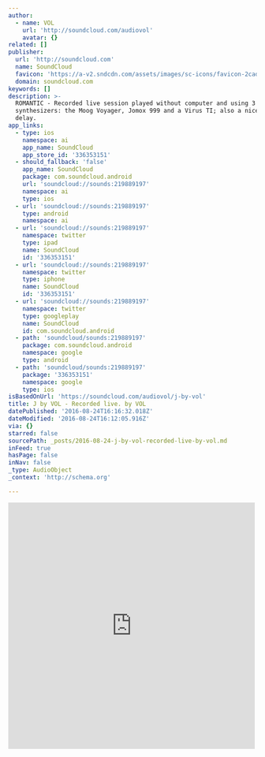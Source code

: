 ```yaml
---
author:
  - name: VOL
    url: 'http://soundcloud.com/audiovol'
    avatar: {}
related: []
publisher:
  url: 'http://soundcloud.com'
  name: SoundCloud
  favicon: 'https://a-v2.sndcdn.com/assets/images/sc-icons/favicon-2cadd14b.ico'
  domain: soundcloud.com
keywords: []
description: >-
  ROMANTIC - Recorded live session played without computer and using 3
  synthesizers: the Moog Voyager, Jomox 999 and a Virus TI; also a nice analog
  delay.
app_links:
  - type: ios
    namespace: ai
    app_name: SoundCloud
    app_store_id: '336353151'
  - should_fallback: 'false'
    app_name: SoundCloud
    package: com.soundcloud.android
    url: 'soundcloud://sounds:219889197'
    namespace: ai
    type: ios
  - url: 'soundcloud://sounds:219889197'
    type: android
    namespace: ai
  - url: 'soundcloud://sounds:219889197'
    namespace: twitter
    type: ipad
    name: SoundCloud
    id: '336353151'
  - url: 'soundcloud://sounds:219889197'
    namespace: twitter
    type: iphone
    name: SoundCloud
    id: '336353151'
  - url: 'soundcloud://sounds:219889197'
    namespace: twitter
    type: googleplay
    name: SoundCloud
    id: com.soundcloud.android
  - path: 'soundcloud/sounds:219889197'
    package: com.soundcloud.android
    namespace: google
    type: android
  - path: 'soundcloud/sounds:219889197'
    package: '336353151'
    namespace: google
    type: ios
isBasedOnUrl: 'https://soundcloud.com/audiovol/j-by-vol'
title: J by VOL - Recorded live. by VOL
datePublished: '2016-08-24T16:16:32.018Z'
dateModified: '2016-08-24T16:12:05.916Z'
via: {}
starred: false
sourcePath: _posts/2016-08-24-j-by-vol-recorded-live-by-vol.md
inFeed: true
hasPage: false
inNav: false
_type: AudioObject
_context: 'http://schema.org'

---
```

<iframe src="https://cdn.embedly.com/widgets/media.html?src=https%3A%2F%2Fw.soundcloud.com%2Fplayer%2F%3Fvisual%3Dtrue%26url%3Dhttp%253A%252F%252Fapi.soundcloud.com%252Ftracks%252F219889197%26show_artwork%3Dtrue&amp;url=https%3A%2F%2Fsoundcloud.com%2Faudiovol%2Fj-by-vol&amp;image=http%3A%2F%2Fi1.sndcdn.com%2Fartworks-000136434736-vh8e00-t500x500.jpg&amp;key=b7d04c9b404c499eba89ee7072e1c4f7&amp;type=text%2Fhtml&amp;schema=soundcloud" width="500" height="500" scrolling="no" frameborder="0" allowfullscreen="" style=""></iframe>